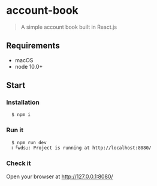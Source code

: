 # account-book
> A simple account book built in React.js

## Requirements

- macOS
- node 10.0+

## Start

### Installation
```bash
  $ npm i
```

### Run it
```bash
  $ npm run dev
  ℹ ｢wds｣: Project is running at http://localhost:8080/
```

### Check it
Open your browser at http://127.0.0.1:8080/